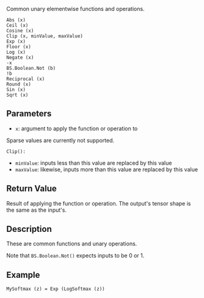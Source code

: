 Common unary elementwise functions and operations.

    Abs (x)
    Ceil (x)
    Cosine (x)
    Clip (x, minValue, maxValue)
    Exp (x)
    Floor (x)
    Log (x)
    Negate (x)
    -x
    BS.Boolean.Not (b)
    !b
    Reciprocal (x)
    Round (x)
    Sin (x)
    Sqrt (x)

## Parameters

* `x`: argument to apply the function or operation to

Sparse values are currently not supported.

`Clip():`

* `minValue`: inputs less than this value are replaced by this value
* `maxValue`: likewise, inputs more than this value are replaced by this value

## Return Value

Result of applying the function or operation. The output's tensor shape is the same as the input's.

## Description

These are common functions and unary operations.

Note that `BS.Boolean.Not()` expects inputs to be 0 or 1.

## Example

    MySoftmax (z) = Exp (LogSoftmax (z))
